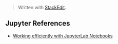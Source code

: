 


> Written with [StackEdit](https://stackedit.io/).
## Jupyter References

- [Working efficiently with JupyterLab Notebooks](https://florianwilhelm.info/2018/11/working_efficiently_with_jupyter_lab/ "Permalink to Working efficiently with JupyterLab Notebooks")

<!--stackedit_data:
eyJoaXN0b3J5IjpbMjAzMjE0OTYyNywtMTQ1MjA4MDA2MF19
-->